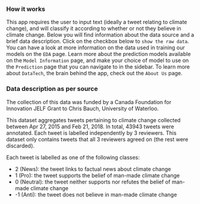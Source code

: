 ###  How it works

This app requires the user to input text
(ideally a tweet relating to climate change), and will
classify it according to whether or not they believe in
climate change. Below you will find information about the data source
and a brief data description. Click on the checkbox below to `show the raw data`. You can have a look at more information
on the data used in training our models on the ``EDA`` page. Learn more about the prediction models available on the ``Model Information`` page, and make your choice of model to use on the
``Prediction`` page that you can navigate to in the sidebar. To learn more about ```DataTech```, the brain behind the app, check out the ``About Us`` page.

###  Data description as per source

The collection of this data was funded by a Canada Foundation for Innovation JELF Grant to Chris Bauch, University of Waterloo.

This dataset aggregates tweets pertaining to climate change collected between Apr 27, 2015 and Feb 21, 2018. In total, 43943 tweets were annotated. Each tweet is labelled independently by 3 reviewers. This dataset only contains tweets that all 3 reviewers agreed on (the rest were discarded).

Each tweet is labelled as one of the following classes:

- 2 (News): the tweet links to factual news about climate change
- 1 (Pro): the tweet supports the belief of man-made climate change
- 0 (Neutral): the tweet neither supports nor refutes the belief of man-made climate change
- -1 (Anti): the tweet does not believe in man-made climate change
